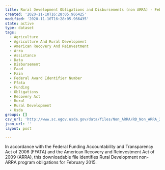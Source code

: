 ```yaml
---
title: Rural Development Obligations and Disbursements (non ARRA) - February 2015
created: '2020-11-10T16:28:05.966425'
modified: '2020-11-10T16:28:05.966435'
state: active
type: dataset
tags:
  - Agriculture
  - Agriculture And Rural Development
  - American Recovery And Reinvestment
  - Arra
  - Assistance
  - Data
  - Disbursement
  - Faad
  - Fain
  - Federal Award Identifier Number
  - Ffata
  - Funding
  - Obligations
  - Recovery Act
  - Rural
  - Rural Development
  - Usda
groups: []
csv_url: 'http://www.sc.egov.usda.gov/data/files/Non_ARRA/RD_Non_ARRA_20150219_03.csv'
json_url: ''
layout: post

---
```

In accordance with the Federal Funding Accountability and Transparency Act of 2006 (FFATA) and the American Recovery and Reinvestment Act of 2009 (ARRA), this downloadable file identifies Rural Development non-ARRA program obligations for February 2015.
